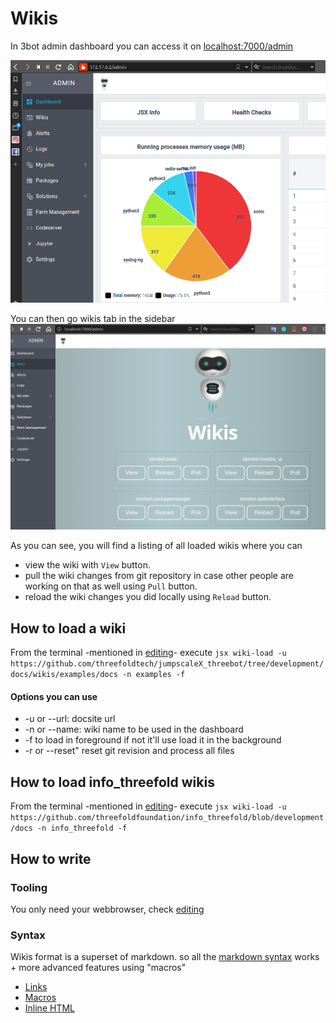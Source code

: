 # Wikis

In 3bot admin dashboard you can access it on [localhost:7000/admin](localhost:7000/admin)

![](./images/admindashboard.png)

You can then go wikis tab in the sidebar
![](./images/wikis.png)

As you can see, you will find a listing of all loaded wikis where you can 

- view the wiki with `View` button.
- pull the wiki changes from git repository in case other people are working on that as well using `Pull` button.
- reload the wiki changes you did locally using `Reload` button.

## How to load a wiki

From the terminal -mentioned in [editing](./editing.md)- execute `jsx wiki-load -u https://github.com/threefoldtech/jumpscaleX_threebot/tree/development/docs/wikis/examples/docs -n examples -f`


#### Options you can use
- -u or --url: docsite url
- -n or --name: wiki name to be used in the dashboard
- -f to load in foreground if not it'll use load it in the background
- -r or --reset" reset git revision and process all files

## How to load info_threefold wikis

From the terminal -mentioned in [editing](./editing.md)- execute `jsx wiki-load -u https://github.com/threefoldfoundation/info_threefold/blob/development/docs -n info_threefold -f`




## How to write 

### Tooling
You only need your webbrowser, check [editing](./editing.md)

### Syntax

Wikis format is a superset of markdown. so all the [markdown syntax](https://www.markdownguide.org/basic-syntax/) works + more advanced features using "macros"

- [Links](./links.md)
- [Macros](./macro/README.md)
- [Inline HTML](./inline_html)
